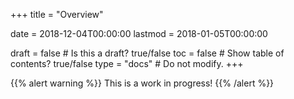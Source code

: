 +++
title = "Overview"

date = 2018-12-04T00:00:00
lastmod = 2018-01-05T00:00:00

draft = false  # Is this a draft? true/false
toc = false  # Show table of contents? true/false
type = "docs"  # Do not modify.
+++

{{% alert warning %}}
This is a work in progress!
{{% /alert %}}

